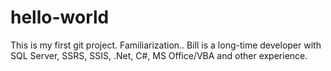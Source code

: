 # hello-world
This is my first git project. Familiarization..
Bill is a long-time developer with SQL Server, SSRS, SSIS, .Net, C#, MS Office/VBA and other experience.
